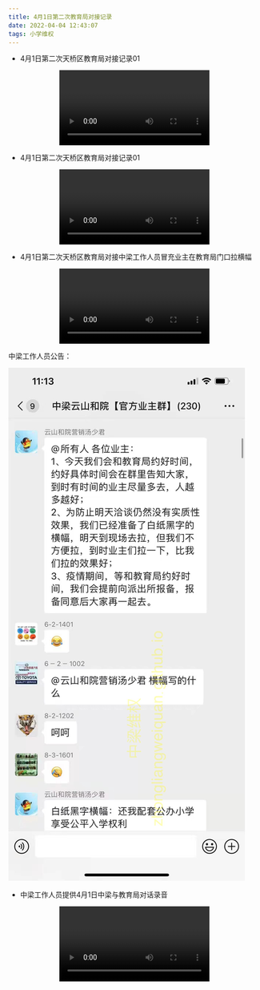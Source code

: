 ```yaml
---
title: 4月1日第二次教育局对接记录
date: 2022-04-04 12:43:07
tags: 小学维权
---
```


- 4月1日第二次天桥区教育局对接记录01

<video src="/4月1日第二次教育局对接记录/4月1日第二次教育局记录01.mp4" controls="controls" style="max-width: 100%; display: block; margin-left: auto; margin-right: auto;"  controlsList="nodownload">
your browser does not support the video tag
</video>

- 4月1日第二次天桥区教育局对接记录01

<video src="/4月1日第二次教育局对接记录/4月1日第二次教育局记录02.mp4" controls="controls" style="max-width: 100%; display: block; margin-left: auto; margin-right: auto;"  controlsList="nodownload">
your browser does not support the video tag
</video>

- 4月1日第二次天桥区教育局对接中梁工作人员冒充业主在教育局门口拉横幅

<video src="/4月1日第二次教育局对接记录/4月1日第二次教育局记录03中梁自己拉很横幅.mp4" controls="controls" style="max-width: 100%; display: block; margin-left: auto; margin-right: auto;"  controlsList="nodownload">
your browser does not support the video tag
</video>

中梁工作人员公告：

![中梁工作人员冒充业主在区教育局拉横幅](./4月1日第二次教育局对接记录/4月1日中梁工作人员冒充业主拉横幅.jpg)

- 中梁工作人员提供4月1日中梁与教育局对话录音

<video src="/4月1日第二次教育局对接记录/4月1日中梁与教育局对话录音.m4a" controls="controls" style="max-width: 100%; display: block; margin-left: auto; margin-right: auto;"  controlsList="nodownload">
your browser does not support the video tag
</video>